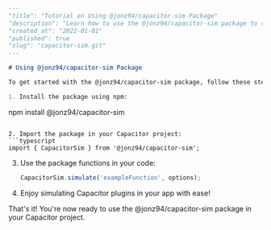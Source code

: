 ```markdown
---
"title": "Tutorial on Using @jonz94/capacitor-sim Package"
"description": "Learn how to use the @jonz94/capacitor-sim package to simulate Capacitor plugins in your app."
"created_at": "2022-01-01"
"published": true
"slug": "capacitor-sim.git"
---

# Using @jonz94/capacitor-sim Package

To get started with the @jonz94/capacitor-sim package, follow these steps:

1. Install the package using npm:
   ```
   npm install @jonz94/capacitor-sim
   ```

2. Import the package in your Capacitor project:
   ```typescript
   import { CapacitorSim } from '@jonz94/capacitor-sim';
   ```

3. Use the package functions in your code:
   ```typescript
   CapacitorSim.simulate('exampleFunction', options);
   ```

4. Enjoy simulating Capacitor plugins in your app with ease!

That's it! You're now ready to use the @jonz94/capacitor-sim package in your Capacitor project.
```
```